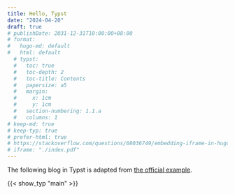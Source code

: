 ```yaml
---
title: Hello, Typst
date: "2024-04-20"
draft: true
# publishDate: 2031-12-31T10:00:00+08:00
# format:
#   hugo-md: default
#   html: default
  # typst:
  #   toc: true
  #   toc-depth: 2
  #   toc-title: Contents
  #   papersize: a5
  #   margin:
  #     x: 1cm
  #     y: 1cm
  #   section-numbering: 1.1.a
  #   columns: 1
# keep-md: true
# keep-typ: true
# prefer-html: true
# https://stackoverflow.com/questions/68036749/embedding-iframe-in-hugo-site
# iframe: "./index.pdf"
---
```


The following blog in Typst is adapted from [the official example](https://github.com/typst/typst?tab=readme-ov-file#example).

<!--more-->

{{< show_typ "main" >}}
